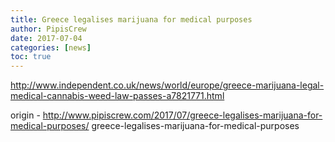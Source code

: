 ```yaml
---
title: Greece legalises marijuana for medical purposes
author: PipisCrew
date: 2017-07-04
categories: [news]
toc: true
---
```


http://www.independent.co.uk/news/world/europe/greece-marijuana-legal-medical-cannabis-weed-law-passes-a7821771.html

origin - http://www.pipiscrew.com/2017/07/greece-legalises-marijuana-for-medical-purposes/ greece-legalises-marijuana-for-medical-purposes